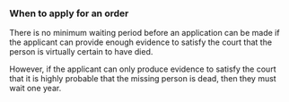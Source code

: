 ###  When to apply for an order

There is no minimum waiting period before an application can be made if the
applicant can provide enough evidence to satisfy the court that the person is
virtually certain to have died.

However, if the applicant can only produce evidence to satisfy the court that
it is highly probable that the missing person is dead, then they must wait one
year.
